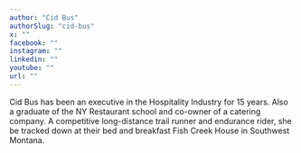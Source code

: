 ```yaml
---
author: "Cid Bus"
authorSlug: "cid-bus"
x: ""
facebook: ""
instagram: ""
linkedin: ""
youtube: ""
url: ""
---
```


Cid Bus has been an executive in the Hospitality Industry for 15 years. Also a graduate of the NY Restaurant school and co-owner of a catering company. A competitive long-distance trail runner and endurance rider, she be tracked down at their bed and breakfast Fish Creek House in Southwest Montana.
